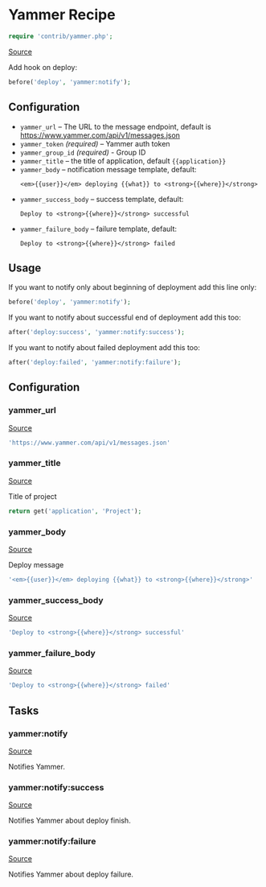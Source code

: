<!-- DO NOT EDIT THIS FILE! -->
<!-- Instead edit contrib/yammer.php -->
<!-- Then run bin/docgen -->

# Yammer Recipe

```php
require 'contrib/yammer.php';
```

[Source](/contrib/yammer.php)



Add hook on deploy:
```php
before('deploy', 'yammer:notify');
```
## Configuration
- `yammer_url` – The URL to the message endpoint, default is https://www.yammer.com/api/v1/messages.json
- `yammer_token` *(required)* – Yammer auth token
- `yammer_group_id` *(required)* - Group ID
- `yammer_title` – the title of application, default `{{application}}`
- `yammer_body` – notification message template, default:
  ```
  <em>{{user}}</em> deploying {{what}} to <strong>{{where}}</strong>
  ```
- `yammer_success_body` – success template, default:
  ```
  Deploy to <strong>{{where}}</strong> successful
  ```
- `yammer_failure_body` – failure template, default:
  ```
  Deploy to <strong>{{where}}</strong> failed
  ```
## Usage
If you want to notify only about beginning of deployment add this line only:
```php
before('deploy', 'yammer:notify');
```
If you want to notify about successful end of deployment add this too:
```php
after('deploy:success', 'yammer:notify:success');
```
If you want to notify about failed deployment add this too:
```php
after('deploy:failed', 'yammer:notify:failure');
```


## Configuration
### yammer_url
[Source](https://github.com/deployphp/deployer/blob/master/contrib/yammer.php#L55)



```php title="Default value"
'https://www.yammer.com/api/v1/messages.json'
```


### yammer_title
[Source](https://github.com/deployphp/deployer/blob/master/contrib/yammer.php#L58)

Title of project

```php title="Default value"
return get('application', 'Project');
```


### yammer_body
[Source](https://github.com/deployphp/deployer/blob/master/contrib/yammer.php#L63)

Deploy message

```php title="Default value"
'<em>{{user}}</em> deploying {{what}} to <strong>{{where}}</strong>'
```


### yammer_success_body
[Source](https://github.com/deployphp/deployer/blob/master/contrib/yammer.php#L64)



```php title="Default value"
'Deploy to <strong>{{where}}</strong> successful'
```


### yammer_failure_body
[Source](https://github.com/deployphp/deployer/blob/master/contrib/yammer.php#L65)



```php title="Default value"
'Deploy to <strong>{{where}}</strong> failed'
```



## Tasks

### yammer:notify
[Source](https://github.com/deployphp/deployer/blob/master/contrib/yammer.php#L68)

Notifies Yammer.




### yammer:notify:success
[Source](https://github.com/deployphp/deployer/blob/master/contrib/yammer.php#L87)

Notifies Yammer about deploy finish.




### yammer:notify:failure
[Source](https://github.com/deployphp/deployer/blob/master/contrib/yammer.php#L106)

Notifies Yammer about deploy failure.




